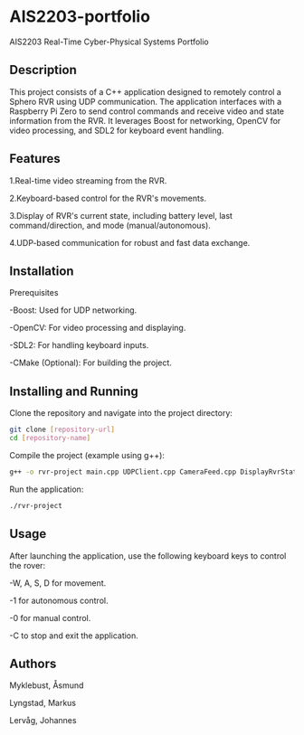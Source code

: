 # AIS2203-portfolio
AIS2203 Real-Time Cyber-Physical Systems Portfolio

## Description

This project consists of a C++ application designed to remotely control a Sphero RVR using UDP communication. The application interfaces with a Raspberry Pi Zero to send control commands and receive video and state information from the RVR. It leverages Boost for networking, OpenCV for video processing, and SDL2 for keyboard event handling.

## Features

1.Real-time video streaming from the RVR.

2.Keyboard-based control for the RVR's movements.

3.Display of RVR's current state, including battery level, last command/direction, and mode (manual/autonomous).

4.UDP-based communication for robust and fast data exchange.

## Installation

Prerequisites

-Boost: Used for UDP networking.

-OpenCV: For video processing and displaying.

-SDL2: For handling keyboard inputs.

-CMake (Optional): For building the project.

## Installing and Running

Clone the repository and navigate into the project directory:

```bash
git clone [repository-url]
cd [repository-name]
```

Compile the project (example using g++):

```bash
g++ -o rvr-project main.cpp UDPClient.cpp CameraFeed.cpp DisplayRvrState.cpp UDPListener.cpp KeyboardListener.cpp -lboost_system -lopencv_core -lopencv_highgui -lopencv_imgproc -lSDL2
```

Run the application:

```bash
./rvr-project
```

## Usage
After launching the application, use the following keyboard keys to control the rover:

-W, A, S, D for movement.

-1 for autonomous control.

-0 for manual control.

-C to stop and exit the application.

## Authors

Myklebust, Åsmund

Lyngstad, Markus

Lervåg, Johannes





